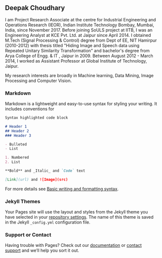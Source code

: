 ## Deepak Choudhary

I am Project Research Associate at the centre for Industrial Engineering and Operations Research (IEOR), Indian Institute Technology Bombay, Mumbai, India, since November 2017. Before joining SoULS project at IITB, I was an Engineering Analyst at KCE Pvt. Ltd. at Jaipur since April 2014. I obtained M.Tech (Signal Processing & Control) degree from Dept of EE, NIT Hamirpur (2010-2012) with thesis titled "Hiding Image and Speech data using Repeated Unitary Similarity Transformation" and bachelor's degree from Arya College of Engg. & IT , Jaipur in 2009. Between August 2012 - March 2014, I worked as Assistant Professor at Global Institute of Technology, Jaipur.

My research interests are broadly in Machine learning, Data Mining, Image Processing and Computer Vision.




### Markdown

Markdown is a lightweight and easy-to-use syntax for styling your writing. It includes conventions for

```markdown
Syntax highlighted code block

# Header 1
## Header 2
### Header 3

- Bulleted
- List

1. Numbered
2. List

**Bold** and _Italic_ and `Code` text

[Link](url) and ![Image](src)
```

For more details see [Basic writing and formatting syntax](https://docs.github.com/en/github/writing-on-github/getting-started-with-writing-and-formatting-on-github/basic-writing-and-formatting-syntax).

### Jekyll Themes

Your Pages site will use the layout and styles from the Jekyll theme you have selected in your [repository settings](https://github.com/dcnith/deepak/settings/pages). The name of this theme is saved in the Jekyll `_config.yml` configuration file.

### Support or Contact

Having trouble with Pages? Check out our [documentation](https://docs.github.com/categories/github-pages-basics/) or [contact support](https://support.github.com/contact) and we’ll help you sort it out.
